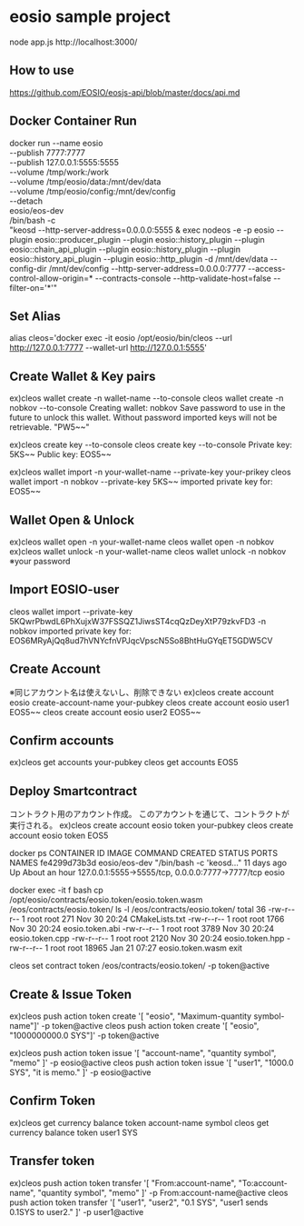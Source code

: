 # eosio sample project


node app.js
http://localhost:3000/

## How to use
https://github.com/EOSIO/eosjs-api/blob/master/docs/api.md



## Docker Container Run
docker run --name eosio \
  --publish 7777:7777 \
  --publish 127.0.0.1:5555:5555 \
  --volume /tmp/work:/work \
  --volume /tmp/eosio/data:/mnt/dev/data \
  --volume /tmp/eosio/config:/mnt/dev/config \
  --detach \
  eosio/eos-dev \
  /bin/bash -c \
  "keosd --http-server-address=0.0.0.0:5555 & exec nodeos -e -p eosio --plugin eosio::producer_plugin --plugin eosio::history_plugin --plugin eosio::chain_api_plugin --plugin eosio::history_plugin --plugin eosio::history_api_plugin --plugin eosio::http_plugin -d /mnt/dev/data --config-dir /mnt/dev/config --http-server-address=0.0.0.0:7777 --access-control-allow-origin=* --contracts-console --http-validate-host=false --filter-on='*'"


## Set Alias
alias cleos='docker exec -it eosio /opt/eosio/bin/cleos --url http://127.0.0.1:7777 --wallet-url http://127.0.0.1:5555'

## Create Wallet & Key pairs
ex)cleos wallet create -n wallet-name --to-console
cleos wallet create -n nobkov --to-console
  Creating wallet: nobkov
  Save password to use in the future to unlock this wallet.
  Without password imported keys will not be retrievable.
  "PW5~~"

ex)cleos create key --to-console
cleos create key --to-console
  Private key: 5KS~~
  Public key: EOS5~~

ex)cleos wallet import -n your-wallet-name --private-key your-prikey
cleos wallet import -n nobkov --private-key 5KS~~
  imported private key for: EOS5~~

## Wallet Open & Unlock
ex)cleos wallet open -n your-wallet-name
  cleos wallet open -n nobkov
ex)cleos wallet unlock -n your-wallet-name
  cleos wallet unlock -n nobkov
※your password


## Import EOSIO-user
cleos wallet import --private-key 5KQwrPbwdL6PhXujxW37FSSQZ1JiwsST4cqQzDeyXtP79zkvFD3 -n nobkov
  imported private key for: EOS6MRyAjQq8ud7hVNYcfnVPJqcVpscN5So8BhtHuGYqET5GDW5CV  

## Create Account
※同じアカウント名は使えないし、削除できない
ex)cleos create account eosio create-account-name your-pubkey
cleos create account eosio user1 EOS5~~
cleos create account eosio user2 EOS5~~



## Confirm accounts
ex)cleos get accounts your-pubkey
cleos get accounts EOS5


## Deploy Smartcontract
コントラクト用のアカウント作成。
このアカウントを通じて、コントラクトが実行される。
ex)cleos create account eosio token your-pubkey
cleos create account eosio token EOS5

docker ps
 CONTAINER ID        IMAGE               COMMAND                  CREATED             STATUS              PORTS                                              NAMES
 fe4299d73b3d        eosio/eos-dev       "/bin/bash -c 'keosd…"   11 days ago         Up About an hour    127.0.0.1:5555->5555/tcp, 0.0.0.0:7777->7777/tcp   eosio

docker exec -it f bash
cp /opt/eosio/contracts/eosio.token/eosio.token.wasm /eos/contracts/eosio.token/
ls -l /eos/contracts/eosio.token/
 total 36
 -rw-r--r-- 1 root root   271 Nov 30 20:24 CMakeLists.txt
 -rw-r--r-- 1 root root  1766 Nov 30 20:24 eosio.token.abi
 -rw-r--r-- 1 root root  3789 Nov 30 20:24 eosio.token.cpp
 -rw-r--r-- 1 root root  2120 Nov 30 20:24 eosio.token.hpp
 -rw-r--r-- 1 root root 18965 Jan 21 07:27 eosio.token.wasm
exit

cleos set contract token /eos/contracts/eosio.token/ -p token@active

## Create & Issue Token
ex)cleos push action token create '[ "eosio", "Maximum-quantity symbol-name"]' -p token@active
cleos push action token create '[ "eosio", "1000000000.0 SYS"]' -p token@active

ex)cleos push action token issue '[ "account-name", "quantity symbol", "memo" ]' -p eosio@active
cleos push action token issue '[ "user1", "1000.0 SYS", "it is memo." ]' -p eosio@active


## Confirm Token
ex)cleos get currency balance token account-name symbol
cleos get currency balance token user1 SYS

## Transfer token
ex)cleos push action token transfer '[ "From:account-name", "To:account-name", "quantity symbol", "memo" ]' -p From:account-name@active
cleos push action token transfer '[ "user1", "user2", "0.1 SYS", "user1 sends 0.1SYS to user2." ]' -p user1@active


